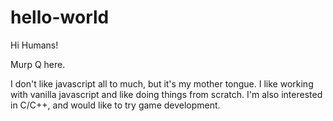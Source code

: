 # hello-world

Hi Humans!

Murp Q here.

I don't like javascript all to much, but it's my mother tongue. I like working with vanilla javascript and like doing things from scratch. I'm also interested in C/C++, and would like to try game development.
